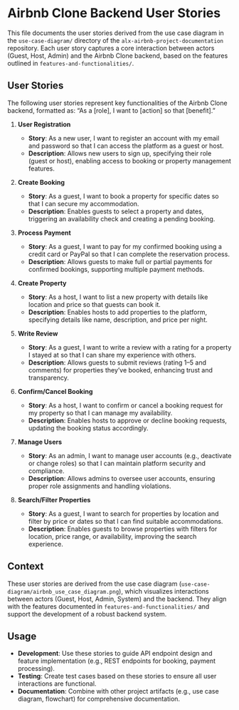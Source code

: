 # Airbnb Clone Backend User Stories

This file documents the user stories derived from the use case diagram in the `use-case-diagram/` directory of the `alx-airbnb-project-documentation` repository. Each user story captures a core interaction between actors (Guest, Host, Admin) and the Airbnb Clone backend, based on the features outlined in `features-and-functionalities/`.

## User Stories

The following user stories represent key functionalities of the Airbnb Clone backend, formatted as: “As a [role], I want to [action] so that [benefit].”

1. **User Registration**
   - **Story**: As a new user, I want to register an account with my email and password so that I can access the platform as a guest or host.
   - **Description**: Allows new users to sign up, specifying their role (guest or host), enabling access to booking or property management features.

2. **Create Booking**
   - **Story**: As a guest, I want to book a property for specific dates so that I can secure my accommodation.
   - **Description**: Enables guests to select a property and dates, triggering an availability check and creating a pending booking.

3. **Process Payment**
   - **Story**: As a guest, I want to pay for my confirmed booking using a credit card or PayPal so that I can complete the reservation process.
   - **Description**: Allows guests to make full or partial payments for confirmed bookings, supporting multiple payment methods.

4. **Create Property**
   - **Story**: As a host, I want to list a new property with details like location and price so that guests can book it.
   - **Description**: Enables hosts to add properties to the platform, specifying details like name, description, and price per night.

5. **Write Review**
   - **Story**: As a guest, I want to write a review with a rating for a property I stayed at so that I can share my experience with others.
   - **Description**: Allows guests to submit reviews (rating 1–5 and comments) for properties they’ve booked, enhancing trust and transparency.

6. **Confirm/Cancel Booking**
   - **Story**: As a host, I want to confirm or cancel a booking request for my property so that I can manage my availability.
   - **Description**: Enables hosts to approve or decline booking requests, updating the booking status accordingly.

7. **Manage Users**
   - **Story**: As an admin, I want to manage user accounts (e.g., deactivate or change roles) so that I can maintain platform security and compliance.
   - **Description**: Allows admins to oversee user accounts, ensuring proper role assignments and handling violations.

8. **Search/Filter Properties**
   - **Story**: As a guest, I want to search for properties by location and filter by price or dates so that I can find suitable accommodations.
   - **Description**: Enables guests to browse properties with filters for location, price range, or availability, improving the search experience.

## Context

These user stories are derived from the use case diagram (`use-case-diagram/airbnb_use_case_diagram.png`), which visualizes interactions between actors (Guest, Host, Admin, System) and the backend. They align with the features documented in `features-and-functionalities/` and support the development of a robust backend system.

## Usage

- **Development**: Use these stories to guide API endpoint design and feature implementation (e.g., REST endpoints for booking, payment processing).
- **Testing**: Create test cases based on these stories to ensure all user interactions are functional.
- **Documentation**: Combine with other project artifacts (e.g., use case diagram, flowchart) for comprehensive documentation.